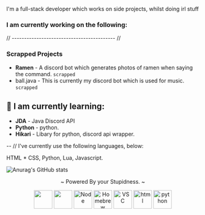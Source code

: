 I'm a full-stack developer which works on side projects, whilst doing irl stuff


### I am currently working on the following:


// ------------------------------------------ //

### Scrapped Projects 
- **Ramen** - A discord bot which generates photos of ramen when saying the command. `scrapped`
- ball.java - This is currently my discord bot which is used for music. `scrapped`


## 🍜 I am currently learning:
- **JDA** - Java Discord API
- **Python** - python.
- **Hikari** - Libary for python, discord api wrapper.


-- // I've currently use the following languages, below:

HTML * CSS,
Python,
Lua,
Javascript.

![Anurag's GitHub stats](https://github-readme-stats.vercel.app/api?username=tribeic&show_icons=true&theme=radical)



<div align="center">
<p>~ Powered By your Stupidness. ~</p>
<img src="https://cdn.svgporn.com/logos/javascript.svg" width="48" height="48">
<img src="https://cdn.svgporn.com/logos/css-3.svg" width="48" height="48">
<img src="https://cdn.svgporn.com/logos/nodejs-icon.svg" alt="Node" width="48" height="48">
<img src="https://cdn.svgporn.com/logos/homebrew.svg" alt="Homebrew" width="48" height="48">
<img src="https://cdn.svgporn.com/logos/visual-studio-code.svg" alt="VSC" width="48" height="48">
<img src="https://cdn.svgporn.com/logos/html-5.svg" alt="html" width="48" height="48">
<img src="https://cdn.svgporn.com/logos/python.svg" alt="python" width="48" height="48">

